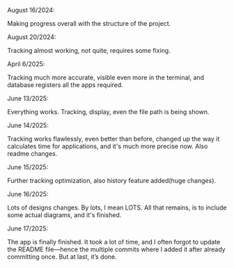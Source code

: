 August 16/2024:

Making progress overall with the structure of the project.


August 20/2024:

Tracking almost working, not quite, requires some fixing.


April 6/2025:

Tracking much more accurate, visible even more in the terminal, and database registers all the apps required.


June 13/2025:

Everything works. Tracking, display, even the file path is being shown. 


June 14/2025:

Tracking works flawlessly, even better than before, changed up the way it calculates time for applications, and it's much more precise now. Also readme changes.


June 15/2025:

Further tracking optimization, also history feature added(huge changes).


June 16/2025:

Lots of designs changes. By lots, I mean LOTS. All that remains, is to include some actual diagrams, and it's finished.


June 17/2025:

The app is finally finished. It took a lot of time, and I often forgot to update the README file—hence the multiple commits where I added it after already committing once. But at last, it’s done.